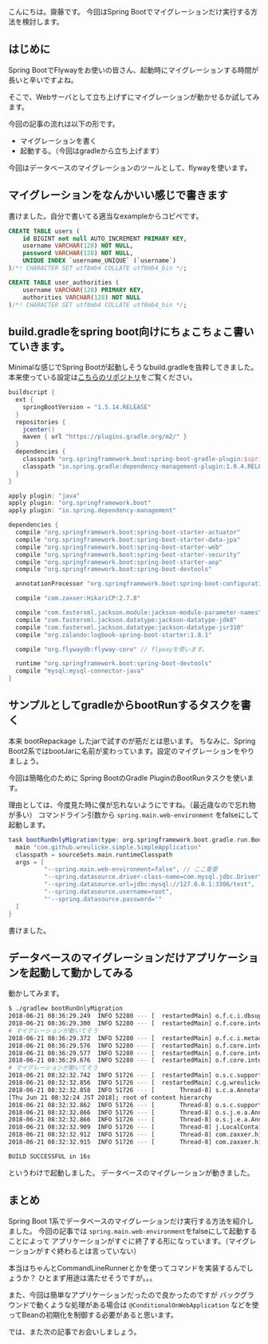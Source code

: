 
こんにちは。齋藤です。
今回はSpring Bootでマイグレーションだけ実行する方法を検討します。

## はじめに

Spring BootでFlywayをお使いの皆さん、起動時にマイグレーションする時間が長いと辛いですよね。

そこで、Webサーバとして立ち上げずにマイグレーションが動かせるか試してみます。

今回の記事の流れは以下の形です。

* マイグレーションを書く
* 起動する。（今回はgradleから立ち上げます）

今回はデータベースのマイグレーションのツールとして、flywayを使います。

## マイグレーションをなんかいい感じで書きます

書けました。自分で書いてる適当なexampleからコピペです。

```sql
CREATE TABLE users (
    id BIGINT not null AUTO_INCREMENT PRIMARY KEY,
	username VARCHAR(128) NOT NULL,
	password VARCHAR(128) NOT NULL,
	UNIQUE INDEX `username_UNIQUE` (`username`)
)/*! CHARACTER SET utf8mb4 COLLATE utf8mb4_bin */;

CREATE TABLE user_authorities (
	username VARCHAR(128) PRIMARY KEY,
	authorities VARCHAR(128) NOT NULL
)/*! CHARACTER SET utf8mb4 COLLATE utf8mb4_bin */;
```

## build.gradleをspring boot向けにちょこちょこ書いていきます。

Minimalな感じでSpring Bootが起動しそうなbuild.gradleを抜粋してきました。
本来使っている設定は[こちらのリポジトリ](https://github.com/wreulicke/spring-sandbox/tree/master/migration-only)をご覧ください。

```groovy
buildscript {
  ext {
    springBootVersion = "1.5.14.RELEASE"
  }
  repositories {
    jcenter()
    maven { url "https://plugins.gradle.org/m2/" }
  }
  dependencies {
    classpath "org.springframework.boot:spring-boot-gradle-plugin:$springBootVersion"
    classpath "io.spring.gradle:dependency-management-plugin:1.0.4.RELEASE"
  }
}

apply plugin: "java"
apply plugin: "org.springframework.boot"
apply plugin: "io.spring.dependency-management"

dependencies {
  compile "org.springframework.boot:spring-boot-starter-actuator"
  compile "org.springframework.boot:spring-boot-starter-data-jpa"
  compile "org.springframework.boot:spring-boot-starter-web"
  compile "org.springframework.boot:spring-boot-starter-security"
  compile "org.springframework.boot:spring-boot-starter-aop"
  compile "org.springframework.boot:spring-boot-devtools"

  annotationProcessor "org.springframework.boot:spring-boot-configuration-processor"

  compile "com.zaxxer:HikariCP:2.7.8"

  compile "com.fasterxml.jackson.module:jackson-module-parameter-names"
  compile "com.fasterxml.jackson.datatype:jackson-datatype-jdk8"
  compile "com.fasterxml.jackson.datatype:jackson-datatype-jsr310"
  compile "org.zalando:logbook-spring-boot-starter:1.8.1"

  compile "org.flywaydb:flyway-core" // flywayを使います。

  runtime "org.springframework.boot:spring-boot-devtools"
  compile "mysql:mysql-connector-java"
}
```

## サンプルとしてgradleからbootRunするタスクを書く

本来 bootRepackage したjarで試すのが筋だとは思います。
ちなみに、Spring Boot2系ではbootJarに名前が変わっています。設定のマイグレーションをやりましょう。

今回は簡略化のために Spring BootのGradle PluginのBootRunタスクを使います。

理由としては、今度見た時に僕が忘れないようにですね。（最近歳なので忘れ物が多い）
コマンドライン引数から `spring.main.web-environment` をfalseにして起動します。

```groovy
task bootRunOnlyMigration(type: org.springframework.boot.gradle.run.BootRunTask) { // spring boot 2系から名前がBootRunに変わるはずです。
  main "com.github.wreulicke.simple.SimpleApplication"
  classpath = sourceSets.main.runtimeClasspath
  args = [
          "--spring.main.web-environment=false", // ここ重要
          "--spring.datasource.driver-class-name=com.mysql.jdbc.Driver",
          "--spring.datasource.url=jdbc:mysql://127.0.0.1:3306/test",
          "--spring.datasource.username=root",
          "'--spring.datasource.password='"
  ]
}
```

書けました。

## データベースのマイグレーションだけアプリケーションを起動して動かしてみる

動かしてみます。

```bash
$ ./gradlew bootRunOnlyMigration
2018-06-21 08:36:29.249  INFO 52280 --- [  restartedMain] o.f.c.i.dbsupport.DbSupportFactory       : Database: jdbc:mysql://127.0.0.1:3306/test (MySQL 5.7)
2018-06-21 08:36:29.300  INFO 52280 --- [  restartedMain] o.f.core.internal.command.DbValidate     : Validated 1 migration (execution time 00:00.018s)
# マイグレーションが動いてそう
2018-06-21 08:36:29.372  INFO 52280 --- [  restartedMain] o.f.c.i.metadatatable.MetaDataTableImpl  : Creating Metadata table: `test`.`schema_version`
2018-06-21 08:36:29.576  INFO 52280 --- [  restartedMain] o.f.core.internal.command.DbMigrate      : Current version of schema `test`: Empty Schema
2018-06-21 08:36:29.577  INFO 52280 --- [  restartedMain] o.f.core.internal.command.DbMigrate      : Migrating schema `test` to version 1 - create initial tables
2018-06-21 08:36:29.676  INFO 52280 --- [  restartedMain] o.f.core.internal.command.DbMigrate      : Successfully applied 1 migration to schema `test` (execution time 00:00.307s).
# マイグレーションが動いてそう
2018-06-21 08:32:32.742  INFO 51726 --- [  restartedMain] o.s.c.support.DefaultLifecycleProcessor  : Starting beans in phase 0
2018-06-21 08:32:32.856  INFO 51726 --- [  restartedMain] c.g.wreulicke.simple.SimpleApplication   : Started SimpleApplication in 9.089 seconds (JVM running for 9.867)
2018-06-21 08:32:32.858  INFO 51726 --- [       Thread-8] s.c.a.AnnotationConfigApplicationContext : Closing org.springframework.context.annotation.AnnotationConfigApplicationContext@2ffaffe4: startup date
[Thu Jun 21 08:32:24 JST 2018]; root of context hierarchy
2018-06-21 08:32:32.862  INFO 51726 --- [       Thread-8] o.s.c.support.DefaultLifecycleProcessor  : Stopping beans in phase 0
2018-06-21 08:32:32.866  INFO 51726 --- [       Thread-8] o.s.j.e.a.AnnotationMBeanExporter        : Unregistering JMX-exposed beans on shutdown
2018-06-21 08:32:32.866  INFO 51726 --- [       Thread-8] o.s.j.e.a.AnnotationMBeanExporter        : Unregistering JMX-exposed beans
2018-06-21 08:32:32.909  INFO 51726 --- [       Thread-8] j.LocalContainerEntityManagerFactoryBean : Closing JPA EntityManagerFactory for persistence unit 'default'
2018-06-21 08:32:32.912  INFO 51726 --- [       Thread-8] com.zaxxer.hikari.HikariDataSource       : HikariPool-1 - Shutdown initiated...
2018-06-21 08:32:32.915  INFO 51726 --- [       Thread-8] com.zaxxer.hikari.HikariDataSource       : HikariPool-1 - Shutdown completed.

BUILD SUCCESSFUL in 16s
```

というわけで起動しました。
データベースのマイグレーションが動きました。

## まとめ

Spring Boot 1系でデータベースのマイグレーションだけ実行する方法を紹介しました。
今回の記事では `spring.main.web-environment`をfalseにして起動することによって
アプリケーションがすぐに終了する形になっています。（マイグレーションがすぐ終わるとは言っていない）

本当はちゃんとCommandLineRunnerとかを使ってコマンドを実装するんでしょうか？
ひとまず用途は満たせそうですが。。。

また、今回は簡単なアプリケーションだったので良かったのですが
バックグラウンドで動くような処理がある場合は
`@ConditionalOnWebApplication` などを使ってBeanの初期化を制御する必要があると思います。

では、また次の記事でお会いしましょう。